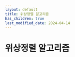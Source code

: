 ```yaml
---
layout: default
title: 위상정렬 알고리즘
has_children: true
last_modified_date: 2024-04-14
---
```


# 위상정렬 알고리즘